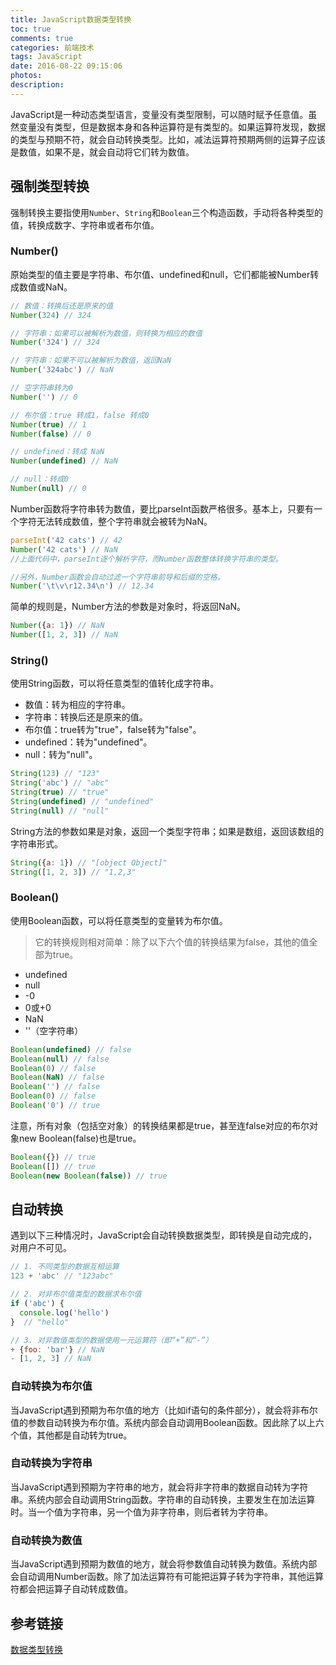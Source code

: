```yaml
---
title: JavaScript数据类型转换
toc: true
comments: true
categories: 前端技术
tags: JavaScript
date: 2016-08-22 09:15:06
photos:
description:
---
```

JavaScript是一种动态类型语言，变量没有类型限制，可以随时赋予任意值。虽然变量没有类型，但是数据本身和各种运算符是有类型的。如果运算符发现，数据的类型与预期不符，就会自动转换类型。比如，减法运算符预期两侧的运算子应该是数值，如果不是，就会自动将它们转为数值。
<!--more-->

## 强制类型转换
强制转换主要指使用`Number`、`String`和`Boolean`三个构造函数，手动将各种类型的值，转换成数字、字符串或者布尔值。

### Number()

原始类型的值主要是字符串、布尔值、undefined和null，它们都能被Number转成数值或NaN。
```js
// 数值：转换后还是原来的值
Number(324) // 324

// 字符串：如果可以被解析为数值，则转换为相应的数值
Number('324') // 324

// 字符串：如果不可以被解析为数值，返回NaN
Number('324abc') // NaN

// 空字符串转为0
Number('') // 0

// 布尔值：true 转成1，false 转成0
Number(true) // 1
Number(false) // 0

// undefined：转成 NaN
Number(undefined) // NaN

// null：转成0
Number(null) // 0
```
Number函数将字符串转为数值，要比parseInt函数严格很多。基本上，只要有一个字符无法转成数值，整个字符串就会被转为NaN。
```js
parseInt('42 cats') // 42
Number('42 cats') // NaN
//上面代码中，parseInt逐个解析字符，而Number函数整体转换字符串的类型。

//另外，Number函数会自动过滤一个字符串前导和后缀的空格。
Number('\t\v\r12.34\n') // 12.34
```
简单的规则是，Number方法的参数是对象时，将返回NaN。
```js
Number({a: 1}) // NaN
Number([1, 2, 3]) // NaN
```

### String()
使用String函数，可以将任意类型的值转化成字符串。

* 数值：转为相应的字符串。
* 字符串：转换后还是原来的值。
* 布尔值：true转为"true"，false转为"false"。
* undefined：转为"undefined"。
* null：转为"null"。
```js
String(123) // "123"
String('abc') // "abc"
String(true) // "true"
String(undefined) // "undefined"
String(null) // "null"
```

String方法的参数如果是对象，返回一个类型字符串；如果是数组，返回该数组的字符串形式。
```js
String({a: 1}) // "[object Object]"
String([1, 2, 3]) // "1,2,3"
```

### Boolean()
使用Boolean函数，可以将任意类型的变量转为布尔值。
>它的转换规则相对简单：除了以下六个值的转换结果为false，其他的值全部为true。

* undefined
* null
* -0
* 0或+0
* NaN
* ''（空字符串）

```js
Boolean(undefined) // false
Boolean(null) // false
Boolean(0) // false
Boolean(NaN) // false
Boolean('') // false
Boolean(0) // false
Boolean('0') // true
```
注意，所有对象（包括空对象）的转换结果都是true，甚至连false对应的布尔对象new Boolean(false)也是true。
```js
Boolean({}) // true
Boolean([]) // true
Boolean(new Boolean(false)) // true
```

## 自动转换

遇到以下三种情况时，JavaScript会自动转换数据类型，即转换是自动完成的，对用户不可见。
```js
// 1. 不同类型的数据互相运算
123 + 'abc' // "123abc"

// 2. 对非布尔值类型的数据求布尔值
if ('abc') {
  console.log('hello')
}  // "hello"

// 3. 对非数值类型的数据使用一元运算符（即“+”和“-”）
+ {foo: 'bar'} // NaN
- [1, 2, 3] // NaN
```

### 自动转换为布尔值
当JavaScript遇到预期为布尔值的地方（比如if语句的条件部分），就会将非布尔值的参数自动转换为布尔值。系统内部会自动调用Boolean函数。因此除了以上六个值，其他都是自动转为true。

### 自动转换为字符串
当JavaScript遇到预期为字符串的地方，就会将非字符串的数据自动转为字符串。系统内部会自动调用String函数。字符串的自动转换，主要发生在加法运算时。当一个值为字符串，另一个值为非字符串，则后者转为字符串。

### 自动转换为数值
当JavaScript遇到预期为数值的地方，就会将参数值自动转换为数值。系统内部会自动调用Number函数。除了加法运算符有可能把运算子转为字符串，其他运算符都会把运算子自动转成数值。

## 参考链接
[数据类型转换](http://javascript.ruanyifeng.com/grammar/conversion.html)




